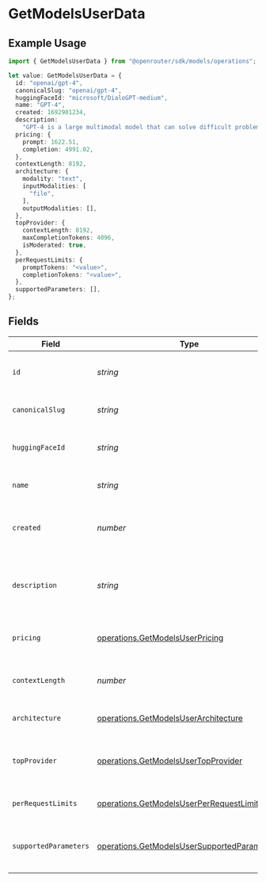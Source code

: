 # GetModelsUserData

## Example Usage

```typescript
import { GetModelsUserData } from "@openrouter/sdk/models/operations";

let value: GetModelsUserData = {
  id: "openai/gpt-4",
  canonicalSlug: "openai/gpt-4",
  huggingFaceId: "microsoft/DialoGPT-medium",
  name: "GPT-4",
  created: 1692901234,
  description:
    "GPT-4 is a large multimodal model that can solve difficult problems with greater accuracy.",
  pricing: {
    prompt: 1622.51,
    completion: 4991.02,
  },
  contextLength: 8192,
  architecture: {
    modality: "text",
    inputModalities: [
      "file",
    ],
    outputModalities: [],
  },
  topProvider: {
    contextLength: 8192,
    maxCompletionTokens: 4096,
    isModerated: true,
  },
  perRequestLimits: {
    promptTokens: "<value>",
    completionTokens: "<value>",
  },
  supportedParameters: [],
};
```

## Fields

| Field                                                                                                      | Type                                                                                                       | Required                                                                                                   | Description                                                                                                | Example                                                                                                    |
| ---------------------------------------------------------------------------------------------------------- | ---------------------------------------------------------------------------------------------------------- | ---------------------------------------------------------------------------------------------------------- | ---------------------------------------------------------------------------------------------------------- | ---------------------------------------------------------------------------------------------------------- |
| `id`                                                                                                       | *string*                                                                                                   | :heavy_check_mark:                                                                                         | Unique identifier for the model                                                                            | openai/gpt-4                                                                                               |
| `canonicalSlug`                                                                                            | *string*                                                                                                   | :heavy_check_mark:                                                                                         | Canonical slug for the model                                                                               | openai/gpt-4                                                                                               |
| `huggingFaceId`                                                                                            | *string*                                                                                                   | :heavy_minus_sign:                                                                                         | Hugging Face model identifier, if applicable                                                               | microsoft/DialoGPT-medium                                                                                  |
| `name`                                                                                                     | *string*                                                                                                   | :heavy_check_mark:                                                                                         | Display name of the model                                                                                  | GPT-4                                                                                                      |
| `created`                                                                                                  | *number*                                                                                                   | :heavy_check_mark:                                                                                         | Unix timestamp of when the model was created                                                               | 1692901234                                                                                                 |
| `description`                                                                                              | *string*                                                                                                   | :heavy_minus_sign:                                                                                         | Description of the model                                                                                   | GPT-4 is a large multimodal model that can solve difficult problems with greater accuracy.                 |
| `pricing`                                                                                                  | [operations.GetModelsUserPricing](../../models/operations/getmodelsuserpricing.md)                         | :heavy_check_mark:                                                                                         | Pricing information for the model                                                                          |                                                                                                            |
| `contextLength`                                                                                            | *number*                                                                                                   | :heavy_check_mark:                                                                                         | Maximum context length in tokens                                                                           | 8192                                                                                                       |
| `architecture`                                                                                             | [operations.GetModelsUserArchitecture](../../models/operations/getmodelsuserarchitecture.md)               | :heavy_check_mark:                                                                                         | Model architecture information                                                                             |                                                                                                            |
| `topProvider`                                                                                              | [operations.GetModelsUserTopProvider](../../models/operations/getmodelsusertopprovider.md)                 | :heavy_check_mark:                                                                                         | Information about the top provider for this model                                                          |                                                                                                            |
| `perRequestLimits`                                                                                         | [operations.GetModelsUserPerRequestLimits](../../models/operations/getmodelsuserperrequestlimits.md)       | :heavy_check_mark:                                                                                         | Per-request token limits                                                                                   |                                                                                                            |
| `supportedParameters`                                                                                      | [operations.GetModelsUserSupportedParameter](../../models/operations/getmodelsusersupportedparameter.md)[] | :heavy_check_mark:                                                                                         | List of supported parameters for this model                                                                |                                                                                                            |